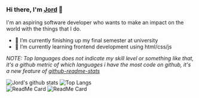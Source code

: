 ### Hi there, I'm [Jord](https://jordgui.dev/) 👋

I'm an aspiring software developer who wants to make an impact on the world with the things that I do. 
- 🔭 I’m currently finishing up my final semester at university
- 🌱 I’m currently learning frontend development using html/css/js

*NOTE: Top languages does not indicate my skill level or something like that, it's a github metric of which languages i have the most code on github, it's a new feature of [github-readme-stats](https://github.com/anuraghazra/github-readme-stats)*

![Jord's github stats](https://github-readme-stats.vercel.app/api?username=Jord-Gui&show_icons=true&theme=dark&include_all_commits=true&count_private=true)
![Top Langs](https://github-readme-stats.vercel.app/api/top-langs/?username=Jord-Gui&theme=dark&layout=compact)  
![ReadMe Card](https://github-readme-stats.vercel.app/api/pin/?username=Jord-Gui&repo=leetcode-solutions&show_owner=true&theme=dark)
![ReadMe Card](https://github-readme-stats.vercel.app/api/pin/?username=Jord-Gui&repo=PDF-Editor&show_owner=true&theme=dark)

<!--
**Jord-Gui/Jord-Gui** is a ✨ _special_ ✨ repository because its `README.md` (this file) appears on your GitHub profile.

Here are some ideas to get you started:

- 🔭 I’m currently working on ...
- 🌱 I’m currently learning ...
- 👯 I’m looking to collaborate on ...
- 🤔 I’m looking for help with ...
- 💬 Ask me about ...
- 📫 How to reach me: ...
- 😄 Pronouns: ...
- ⚡ Fun fact: ...
-->
